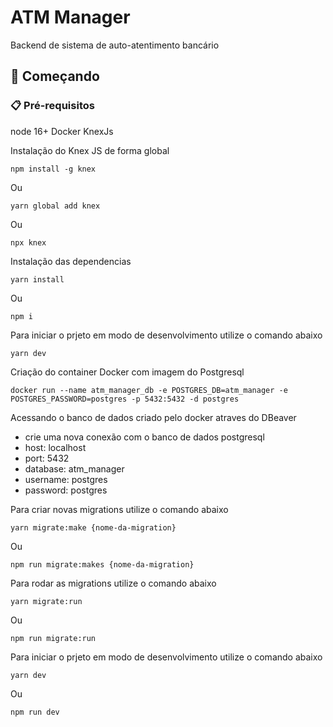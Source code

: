 # ATM Manager

Backend de sistema de auto-atentimento bancário

## 🚀 Começando

### 📋 Pré-requisitos

node 16+
Docker
KnexJs

Instalação do Knex JS de forma global

```
npm install -g knex
```
Ou 
```
yarn global add knex
```
Ou
```
npx knex
```

Instalação das dependencias

```
yarn install
```
Ou
```
npm i
```

Para iniciar o prjeto em modo de desenvolvimento utilize o comando abaixo

```
yarn dev
```

Criação do container Docker com imagem do Postgresql

```
docker run --name atm_manager_db -e POSTGRES_DB=atm_manager -e POSTGRES_PASSWORD=postgres -p 5432:5432 -d postgres
```

Acessando o banco de dados criado pelo docker atraves do DBeaver

-	crie uma nova conexão com o banco de dados postgresql
-	host: localhost
-	port: 5432
-	database: atm_manager
-	username: postgres
-	password: postgres

Para criar novas migrations utilize o comando abaixo

```
yarn migrate:make {nome-da-migration}
```
Ou
```
npm run migrate:makes {nome-da-migration}
```


Para rodar as migrations utilize o comando abaixo

```
yarn migrate:run
```
Ou
```
npm run migrate:run
```

Para iniciar o prjeto em modo de desenvolvimento utilize o comando abaixo

```
yarn dev
```
Ou
```
npm run dev
```
